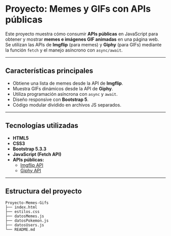 
# Proyecto: Memes y GIFs con APIs públicas

Este proyecto muestra cómo consumir **APIs públicas** en JavaScript para obtener y mostrar **memes e imágenes GIF animadas** en una página web.  
Se utilizan las APIs de **Imgflip** (para memes) y **Giphy** (para GIFs) mediante la función `fetch` y el manejo asíncrono con `async/await`.

---

## Características principales

- Obtiene una lista de memes desde la API de **Imgflip**.  
- Muestra GIFs dinámicos desde la API de **Giphy**.  
- Utiliza programación asíncrona con `async` y `await`.  
- Diseño responsive con **Bootstrap 5**.  
- Código modular dividido en archivos JS separados.

---

## Tecnologías utilizadas

- **HTML5**  
- **CSS3**  
- **Bootstrap 5.3.3**  
- **JavaScript (Fetch API)**  
- **APIs públicas:**
  - [Imgflip API](https://api.imgflip.com/)
  - [Giphy API](https://developers.giphy.com/docs/api/)

---

## Estructura del proyecto

```plaintext
Proyecto-Memes-Gifs
├── index.html
├── estilos.css
├── datosMemes.js
├── datosPokemon.js
├── datosUsers.js
└── README.md

